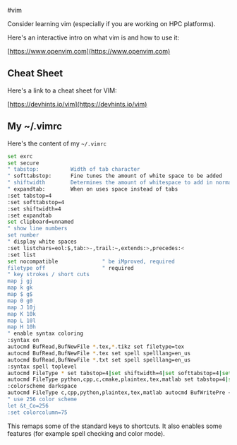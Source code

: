 #vim

Consider learning vim (especially if you are working on HPC platforms).

Here's an interactive intro on what vim is and how to use it:

[https://www.openvim.com](https://www.openvim.com)


## Cheat Sheet

Here's a link to a cheat sheet for VIM:

[https://devhints.io/vim](https://devhints.io/vim)

## My ~/.vimrc

Here's the content of my `~/.vimrc`

```bash
set exrc
set secure
" tabstop:          Width of tab character
" softtabstop:      Fine tunes the amount of white space to be added
" shiftwidth        Determines the amount of whitespace to add in normal mode
" expandtab:        When on uses space instead of tabs
:set tabstop=4
:set softtabstop=4
:set shiftwidth=4
:set expandtab
set clipboard=unnamed
" show line numbers
set number
" display white spaces
:set listchars=eol:$,tab:>-,trail:~,extends:>,precedes:<
:set list
set nocompatible              " be iMproved, required
filetype off                  " required
" key strokes / short cuts
map j gj
map k gk
map $ g$
map 0 g0
map J 10j
map K 10k
map L 10l
map H 10h
" enable syntax coloring
:syntax on
autocmd BufRead,BufNewFile *.tex,*.tikz set filetype=tex
autocmd BufRead,BufNewFile *.tex set spell spelllang=en_us
autocmd BufRead,BufNewFile *.txt set spell spelllang=en_us
:syntax spell toplevel
autocmd FileType * set tabstop=4|set shiftwidth=4|set softtabstop=4|set noexpandtab
autocmd FileType python,cpp,c,cmake,plaintex,tex,matlab set tabstop=4|set shiftwidth=4|set softtabstop=4|set expandtab
:colorscheme darkspace
autocmd FileType c,cpp,python,plaintex,tex,matlab autocmd BufWritePre <buffer> :%s/\s\+$//e
" use 256 color scheme
let &t_Co=256
:set colorcolumn=75
```

This remaps some of the standard keys to shortcuts. It also enables some features (for example spell checking and color mode).
